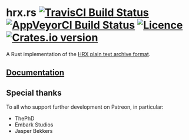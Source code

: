 # hrx.rs [![TravisCI Build Status](https://app.travis-ci.com/nabijaczleweli/hrx.rs.svg?branch=master)](https://app.travis-ci.com/github/nabijaczleweli/hrx.rs) [![AppVeyorCI Build Status](https://ci.appveyor.com/api/projects/status/1u8i16we0y7rqnee/branch/master?svg=true)](https://ci.appveyor.com/project/nabijaczleweli/hrx-rs) [![Licence](https://img.shields.io/badge/license-MIT-blue.svg?style=flat)](LICENSE) [![Crates.io version](https://img.shields.io/crates/v/cargo-update)](https://crates.io/crates/hrx)
A Rust implementation of the [HRX plain text archive format](//github.com/google/hrx).

## [Documentation](https://rawcdn.githack.com/nabijaczleweli/hrx.rs/doc/hrx/index.html)

## Special thanks

To all who support further development on Patreon, in particular:

  * ThePhD
  * Embark Studios
  * Jasper Bekkers
